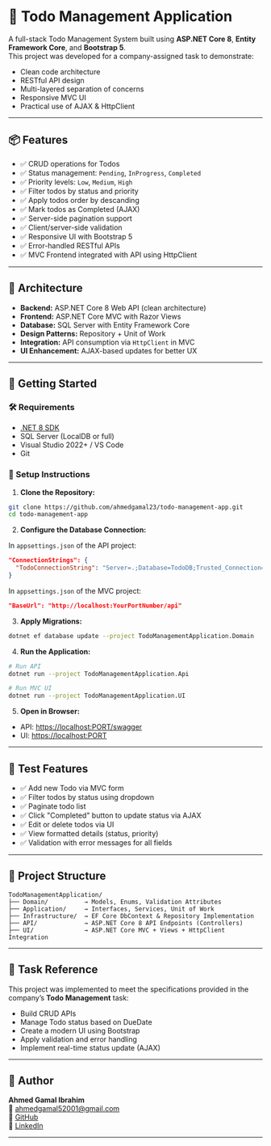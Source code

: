 
# 📝 Todo Management Application

A full-stack Todo Management System built using **ASP.NET Core 8**, **Entity Framework Core**, and **Bootstrap 5**.  
This project was developed for a company-assigned task to demonstrate:

- Clean code architecture
- RESTful API design
- Multi-layered separation of concerns
- Responsive MVC UI
- Practical use of AJAX & HttpClient

---

## 📦 Features

- ✅ CRUD operations for Todos
- ✅ Status management: `Pending`, `InProgress`, `Completed`
- ✅ Priority levels: `Low`, `Medium`, `High`
- ✅ Filter todos by status and priority
- ✅ Apply todos order by descanding 
- ✅ Mark todos as Completed (AJAX)
- ✅ Server-side pagination support
- ✅ Client/server-side validation
- ✅ Responsive UI with Bootstrap 5
- ✅ Error-handled RESTful APIs
- ✅ MVC Frontend integrated with API using HttpClient

---

## 📐 Architecture

- **Backend:** ASP.NET Core 8 Web API (clean architecture)
- **Frontend:** ASP.NET Core MVC with Razor Views
- **Database:** SQL Server with Entity Framework Core
- **Design Patterns:** Repository + Unit of Work
- **Integration:** API consumption via `HttpClient` in MVC
- **UI Enhancement:** AJAX-based updates for better UX

---

## 🚀 Getting Started

### 🛠 Requirements

- [.NET 8 SDK](https://dotnet.microsoft.com/download)
- SQL Server (LocalDB or full)
- Visual Studio 2022+ / VS Code
- Git

### 🔧 Setup Instructions

1. **Clone the Repository:**

```bash
git clone https://github.com/ahmedgamal23/todo-management-app.git
cd todo-management-app
```

2. **Configure the Database Connection:**

In `appsettings.json` of the API project:

```json
"ConnectionStrings": {
  "TodoConnectionString": "Server=.;Database=TodoDB;Trusted_Connection=True;"
}
```

In `appsettings.json` of the MVC project:

```json
"BaseUrl": "http://localhost:YourPortNumber/api"
```

3. **Apply Migrations:**

```bash
dotnet ef database update --project TodoManagementApplication.Domain
```

4. **Run the Application:**

```bash
# Run API
dotnet run --project TodoManagementApplication.Api

# Run MVC UI
dotnet run --project TodoManagementApplication.UI
```

5. **Open in Browser:**

- API: [https://localhost:PORT/swagger](https://localhost:PORT/swagger)
- UI: [https://localhost:PORT](https://localhost:PORT)

---

## 🧪 Test Features

- ✅ Add new Todo via MVC form
- ✅ Filter todos by status using dropdown
- ✅ Paginate todo list
- ✅ Click "Completed" button to update status via AJAX
- ✅ Edit or delete todos via UI
- ✅ View formatted details (status, priority)
- ✅ Validation with error messages for all fields

---

## 📁 Project Structure

```
TodoManagementApplication/
├── Domain/          → Models, Enums, Validation Attributes
├── Application/     → Interfaces, Services, Unit of Work
├── Infrastructure/  → EF Core DbContext & Repository Implementation
├── API/             → ASP.NET Core 8 API Endpoints (Controllers)
├── UI/              → ASP.NET Core MVC + Views + HttpClient Integration
```

---

## 📄 Task Reference

This project was implemented to meet the specifications provided in the company’s **Todo Management** task:

- Build CRUD APIs
- Manage Todo status based on DueDate
- Create a modern UI using Bootstrap
- Apply validation and error handling
- Implement real-time status update (AJAX)

---

## 👤 Author

**Ahmed Gamal Ibrahim**  
📧 [ahmedgamal52001@gmail.com](mailto:ahmedgamal52001@gmail.com)  
🔗 [GitHub](https://github.com/ahmedgamal23)  
🔗 [LinkedIn](https://www.linkedin.com/in/ahmed-gamal-667a061a3/)

---
